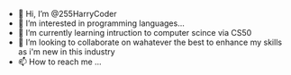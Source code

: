 - 👋 Hi, I’m @255HarryCoder
- 👀 I’m interested in programming languages...
- 🌱 I’m currently learning intruction to computer scince via CS50 
- 💞️ I’m looking to collaborate on wahatever the best to enhance my skills as i'm new in this industry
- 📫 How to reach me ...

<!---
255HarryCoder/255HarryCoder is a ✨ special ✨ repository because its `README.md` (this file) appears on your GitHub profile.
You can click the Preview link to take a look at your changes.
--->
